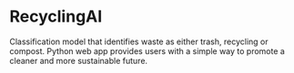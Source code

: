 # RecyclingAI

Classification model that identifies waste as either trash, recycling or compost. 
Python web app provides users with a simple way to promote a cleaner and more sustainable future. 
